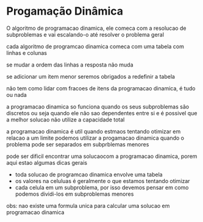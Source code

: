 # Progamação Dinâmica
O algoritmo de programacao dinamica, ele comeca com a resolucao de subproblemas e vai escalando-o até resolver o problema geral

cada algoritmo de programcao dinamica comeca com uma tabela
com linhas e colunas

se mudar a ordem das linhas a resposta não muda

se adicionar um item menor seremos obrigados a redefinir a tabela

não tem como lidar com fracoes de itens da programacao dinamica, é tudo ou nada

a programacao dinamica so funciona quando os seus subproblemas são discretos ou seja quando ele não sao dependentes entre si 
e é possivel que a melhor solucao não utilize a capacidade total

a programacao dinamica é util quando estmaos tentando otimizar em relacao a um limite
podemos utilizar a progamacao dinamica quando o problema pode ser separados em subprblemas menores

pode ser dificil encontrar uma solucaocom a programacao dinamica, porem aqui estao algumas dicas gerais
- toda solucao de programcao dinamica envolve uma tabela
- os valores na celuluas é geralmente o que estamos tentando otimizar
- cada celula em um subproblema, por isso devemos pensar em como podemos dividi-los em subproblemas menores

obs:
nao existe uma formula unica para calcular uma solucao em programacao dinamica